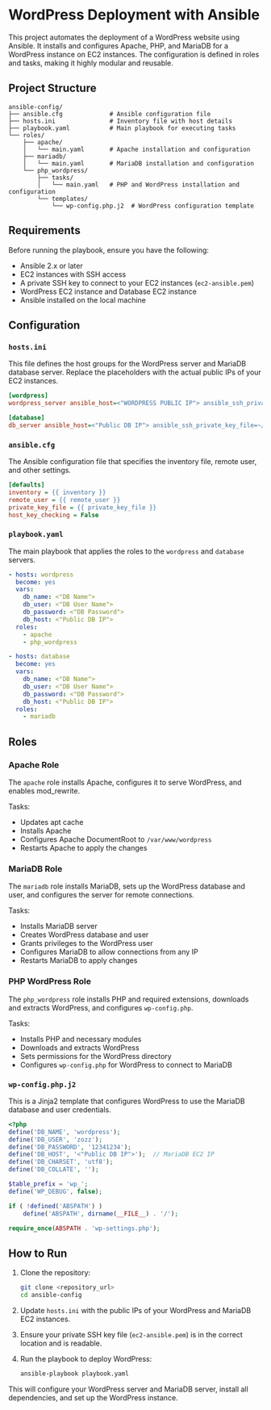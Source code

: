 
# WordPress Deployment with Ansible

This project automates the deployment of a WordPress website using Ansible. It installs and configures Apache, PHP, and MariaDB for a WordPress instance on EC2 instances. The configuration is defined in roles and tasks, making it highly modular and reusable.

## Project Structure

```
ansible-config/
├── ansible.cfg             # Ansible configuration file
├── hosts.ini               # Inventory file with host details
├── playbook.yaml           # Main playbook for executing tasks
└── roles/
    ├── apache/
    │   └── main.yaml       # Apache installation and configuration
    ├── mariadb/
    │   └── main.yaml       # MariaDB installation and configuration
    └── php_wordpress/
        ├── tasks/
        │   └── main.yaml   # PHP and WordPress installation and configuration
        └── templates/
            └── wp-config.php.j2  # WordPress configuration template
```

## Requirements

Before running the playbook, ensure you have the following:

- Ansible 2.x or later
- EC2 instances with SSH access
- A private SSH key to connect to your EC2 instances (`ec2-ansible.pem`)
- WordPress EC2 instance and Database EC2 instance
- Ansible installed on the local machine

## Configuration

### `hosts.ini`

This file defines the host groups for the WordPress server and MariaDB database server. Replace the placeholders with the actual public IPs of your EC2 instances.

```ini
[wordpress]
wordpress_server ansible_host=<"WORDPRESS PUBLIC IP"> ansible_ssh_private_key_file=~/.ssh/ec2-ansible.pem

[database]
db_server ansible_host=<"Public DB IP"> ansible_ssh_private_key_file=~/.ssh/ec2-ansible.pem
```

### `ansible.cfg`

The Ansible configuration file that specifies the inventory file, remote user, and other settings.

```ini
[defaults]
inventory = {{ inventory }}
remote_user = {{ remote_user }}
private_key_file = {{ private_key_file }}
host_key_checking = False
```

### `playbook.yaml`

The main playbook that applies the roles to the `wordpress` and `database` servers.

```yaml
- hosts: wordpress 
  become: yes
  vars:
    db_name: <"DB Name">
    db_user: <"DB User Name">
    db_password: <"DB Password">
    db_host: <"Public DB IP">
  roles:
    - apache
    - php_wordpress

- hosts: database
  become: yes
  vars:
    db_name: <"DB Name">
    db_user: <"DB User Name">
    db_password: <"DB Password">
    db_host: <"Public DB IP">
  roles:
    - mariadb
```

## Roles

### Apache Role

The `apache` role installs Apache, configures it to serve WordPress, and enables mod_rewrite.

Tasks:

- Updates apt cache
- Installs Apache
- Configures Apache DocumentRoot to `/var/www/wordpress`
- Restarts Apache to apply the changes

### MariaDB Role

The `mariadb` role installs MariaDB, sets up the WordPress database and user, and configures the server for remote connections.

Tasks:

- Installs MariaDB server
- Creates WordPress database and user
- Grants privileges to the WordPress user
- Configures MariaDB to allow connections from any IP
- Restarts MariaDB to apply changes

### PHP WordPress Role

The `php_wordpress` role installs PHP and required extensions, downloads and extracts WordPress, and configures `wp-config.php`.

Tasks:

- Installs PHP and necessary modules
- Downloads and extracts WordPress
- Sets permissions for the WordPress directory
- Configures `wp-config.php` for WordPress to connect to MariaDB

### `wp-config.php.j2`

This is a Jinja2 template that configures WordPress to use the MariaDB database and user credentials.

```php
<?php
define('DB_NAME', 'wordpress');
define('DB_USER', 'zozz');
define('DB_PASSWORD', '12341234');
define('DB_HOST', '<"Public DB IP">');  // MariaDB EC2 IP
define('DB_CHARSET', 'utf8');
define('DB_COLLATE', '');

$table_prefix = 'wp_';
define('WP_DEBUG', false);

if ( !defined('ABSPATH') )
    define('ABSPATH', dirname(__FILE__) . '/');

require_once(ABSPATH . 'wp-settings.php');
```

## How to Run

1. Clone the repository:

   ```bash
   git clone <repository_url>
   cd ansible-config
   ```

2. Update `hosts.ini` with the public IPs of your WordPress and MariaDB EC2 instances.

3. Ensure your private SSH key file (`ec2-ansible.pem`) is in the correct location and is readable.

4. Run the playbook to deploy WordPress:

   ```bash
   ansible-playbook playbook.yaml
   ```

This will configure your WordPress server and MariaDB server, install all dependencies, and set up the WordPress instance.

